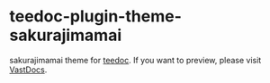 teedoc-plugin-theme-sakurajimamai
===========

sakurajimamai theme for [teedoc](https://github.com/Neutree/teedoc). 
If you want to preview, please visit [VastDocs](https://sakurajimamaii.github.io/VastDocs/).